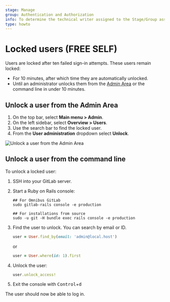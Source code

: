 ```yaml
---
stage: Manage
group: Authentication and Authorization
info: To determine the technical writer assigned to the Stage/Group associated with this page, see https://about.gitlab.com/handbook/product/ux/technical-writing/#assignments
type: howto
---
```


# Locked users **(FREE SELF)**

Users are locked after ten failed sign-in attempts. These users remain locked:

- For 10 minutes, after which time they are automatically unlocked.
- Until an administrator unlocks them from the [Admin Area](../user/admin_area/index.md) or the command line in under 10 minutes.

## Unlock a user from the Admin Area

1. On the top bar, select **Main menu > Admin**.
1. On the left sidebar, select **Overview > Users**.
1. Use the search bar to find the locked user.
1. From the **User administration** dropdown select **Unlock**.

![Unlock a user from the Admin Area](img/unlock_user_v14_7.png)

## Unlock a user from the command line

To unlock a locked user:

1. SSH into your GitLab server.
1. Start a Ruby on Rails console:

   ```shell
   ## For Omnibus GitLab
   sudo gitlab-rails console -e production

   ## For installations from source
   sudo -u git -H bundle exec rails console -e production
   ```

1. Find the user to unlock. You can search by email or ID.

   ```ruby
   user = User.find_by(email: 'admin@local.host')
   ```

   or

   ```ruby
   user = User.where(id: 1).first
   ```

1. Unlock the user:

   ```ruby
   user.unlock_access!
   ```

1. Exit the console with <kbd>Control</kbd>+<kbd>d</kbd>

The user should now be able to log in.

<!-- ## Troubleshooting

Include any troubleshooting steps that you can foresee. If you know beforehand what issues
one might have when setting this up, or when something is changed, or on upgrading, it's
important to describe those, too. Think of things that may go wrong and include them here.
This is important to minimize requests for support, and to avoid doc comments with
questions that you know someone might ask.

Each scenario can be a third-level heading, e.g. `### Getting error message X`.
If you have none to add when creating a doc, leave this section in place
but commented out to help encourage others to add to it in the future. -->
